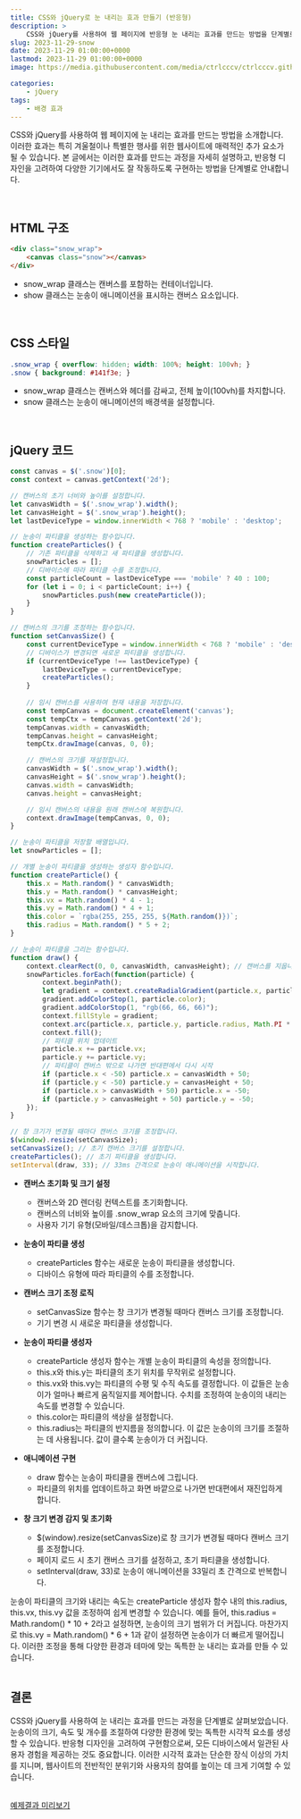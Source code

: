 ```yaml
---
title: CSS와 jQuery로 눈 내리는 효과 만들기 (반응형)
description: >  
    CSS와 jQuery를 사용하여 웹 페이지에 반응형 눈 내리는 효과를 만드는 방법을 단계별로 안내합니다. 눈송이의 크기, 속도, 개수를 조절하는 방법을 포함하여 모든 디바이스에서 일관된 사용자 경험을 제공합니다.
slug: 2023-11-29-snow
date: 2023-11-29 01:00:00+0000
lastmod: 2023-11-29 01:00:00+0000
image: https://media.githubusercontent.com/media/ctrlcccv/ctrlcccv.github.io/master/assets/img/post/2023-11-29-snow2.webp

categories:
    - jQuery
tags:
    - 배경 효과
---
```

CSS와 jQuery를 사용하여 웹 페이지에 눈 내리는 효과를 만드는 방법을 소개합니다. 이러한 효과는 특히 겨울철이나 특별한 행사를 위한 웹사이트에 매력적인 추가 요소가 될 수 있습니다. 본 글에서는 이러한 효과를 만드는 과정을 자세히 설명하고, 반응형 디자인을 고려하여 다양한 기기에서도 잘 작동하도록 구현하는 방법을 단계별로 안내합니다.     


<ins class="adsbygoogle"
     style="display:block; text-align:center;"
     data-ad-layout="in-article"
     data-ad-format="fluid"
     data-ad-client="ca-pub-8535540836842352"
     data-ad-slot="2974559225"></ins>
<script>
     (adsbygoogle = window.adsbygoogle || []).push({});
</script>

<br>

## HTML 구조
```html
<div class="snow_wrap">
    <canvas class="snow"></canvas>
</div>
```
* snow_wrap 클래스는 캔버스를 포함하는 컨테이너입니다.
* show 클래스는 눈송이 애니메이션을 표시하는 캔버스 요소입니다.   
<br>

## CSS 스타일
```css
.snow_wrap { overflow: hidden; width: 100%; height: 100vh; } 
.snow { background: #141f3e; } 
```
* snow_wrap 클래스는 캔버스와 헤더를 감싸고, 전체 높이(100vh)를 차지합니다.
* snow 클래스는 눈송이 애니메이션의 배경색을 설정합니다.  

<br>

## jQuery 코드
```js
const canvas = $('.snow')[0];
const context = canvas.getContext('2d');

// 캔버스의 초기 너비와 높이를 설정합니다.
let canvasWidth = $('.snow_wrap').width();
let canvasHeight = $('.snow_wrap').height();
let lastDeviceType = window.innerWidth < 768 ? 'mobile' : 'desktop';

// 눈송이 파티클을 생성하는 함수입니다.
function createParticles() {
    // 기존 파티클을 삭제하고 새 파티클을 생성합니다.
    snowParticles = []; 
    // 디바이스에 따라 파티클 수를 조정합니다.
    const particleCount = lastDeviceType === 'mobile' ? 40 : 100; 
    for (let i = 0; i < particleCount; i++) {
        snowParticles.push(new createParticle());
    }
}

// 캔버스의 크기를 조정하는 함수입니다.
function setCanvasSize() {
    const currentDeviceType = window.innerWidth < 768 ? 'mobile' : 'desktop';
    // 디바이스가 변경되면 새로운 파티클을 생성합니다.
    if (currentDeviceType !== lastDeviceType) {
        lastDeviceType = currentDeviceType;
        createParticles();
    }
    
    // 임시 캔버스를 사용하여 현재 내용을 저장합니다.
    const tempCanvas = document.createElement('canvas');
    const tempCtx = tempCanvas.getContext('2d');
    tempCanvas.width = canvasWidth;
    tempCanvas.height = canvasHeight;
    tempCtx.drawImage(canvas, 0, 0);

    // 캔버스의 크기를 재설정합니다.
    canvasWidth = $('.snow_wrap').width();
    canvasHeight = $('.snow_wrap').height();
    canvas.width = canvasWidth;
    canvas.height = canvasHeight;

    // 임시 캔버스의 내용을 원래 캔버스에 복원합니다.
    context.drawImage(tempCanvas, 0, 0);
}

// 눈송이 파티클을 저장할 배열입니다.
let snowParticles = []; 

// 개별 눈송이 파티클을 생성하는 생성자 함수입니다.
function createParticle() {
    this.x = Math.random() * canvasWidth;
    this.y = Math.random() * canvasHeight;
    this.vx = Math.random() * 4 - 1;
    this.vy = Math.random() * 4 + 1;
    this.color = `rgba(255, 255, 255, ${Math.random()})`;
    this.radius = Math.random() * 5 + 2;
}

// 눈송이 파티클을 그리는 함수입니다.
function draw() {
    context.clearRect(0, 0, canvasWidth, canvasHeight); // 캔버스를 지웁니다.
    snowParticles.forEach(function(particle) {
        context.beginPath();
        let gradient = context.createRadialGradient(particle.x, particle.y, 0, particle.x, particle.y, particle.radius);
        gradient.addColorStop(1, particle.color);
        gradient.addColorStop(1, "rgb(66, 66, 66)");
        context.fillStyle = gradient;
        context.arc(particle.x, particle.y, particle.radius, Math.PI * 2, false);
        context.fill();
        // 파티클 위치 업데이트
        particle.x += particle.vx;
        particle.y += particle.vy;
        // 파티클이 캔버스 밖으로 나가면 반대편에서 다시 시작
        if (particle.x < -50) particle.x = canvasWidth + 50;
        if (particle.y < -50) particle.y = canvasHeight + 50;
        if (particle.x > canvasWidth + 50) particle.x = -50;
        if (particle.y > canvasHeight + 50) particle.y = -50;
    });
}

// 창 크기가 변경될 때마다 캔버스 크기를 조정합니다.
$(window).resize(setCanvasSize);
setCanvasSize(); // 초기 캔버스 크기를 설정합니다.
createParticles(); // 초기 파티클을 생성합니다.
setInterval(draw, 33); // 33ms 간격으로 눈송이 애니메이션을 시작합니다.
```


<ins class="adsbygoogle"
     style="display:block; text-align:center;"
     data-ad-layout="in-article"
     data-ad-format="fluid"
     data-ad-client="ca-pub-8535540836842352"
     data-ad-slot="2974559225"></ins>
<script>
     (adsbygoogle = window.adsbygoogle || []).push({});
</script>

* **캔버스 초기화 및 크기 설정**  
  * 캔버스와 2D 렌더링 컨텍스트를 초기화합니다.
  * 캔버스의 너비와 높이를 .snow_wrap 요소의 크기에 맞춥니다.
  * 사용자 기기 유형(모바일/데스크톱)을 감지합니다.

* **눈송이 파티클 생성**  
  * createParticles 함수는 새로운 눈송이 파티클을 생성합니다.
  * 디바이스 유형에 따라 파티클의 수를 조정합니다.

* **캔버스 크기 조정 로직**  
  * setCanvasSize 함수는 창 크기가 변경될 때마다 캔버스 크기를 조정합니다.
  * 기기 변경 시 새로운 파티클을 생성합니다.

* **눈송이 파티클 생성자**  
  * createParticle 생성자 함수는 개별 눈송이 파티클의 속성을 정의합니다.
  * this.x와 this.y는 파티클의 초기 위치를 무작위로 설정합니다.
  * this.vx와 this.vy는 파티클의 수평 및 수직 속도를 결정합니다. 이 값들은 눈송이가 얼마나 빠르게 움직일지를 제어합니다. 수치를 조정하여 눈송이의 내리는 속도를 변경할 수 있습니다.
  * this.color는 파티클의 색상을 설정합니다.
  * this.radius는 파티클의 반지름을 정의합니다. 이 값은 눈송이의 크기를 조절하는 데 사용됩니다. 값이 클수록 눈송이가 더 커집니다.

* **애니메이션 구현**  
  * draw 함수는 눈송이 파티클을 캔버스에 그립니다.
  * 파티클의 위치를 업데이트하고 화면 바깥으로 나가면 반대편에서 재진입하게 합니다.

* **창 크기 변경 감지 및 초기화**  
  * $(window).resize(setCanvasSize)로 창 크기가 변경될 때마다 캔버스 크기를 조정합니다.
  * 페이지 로드 시 초기 캔버스 크기를 설정하고, 초기 파티클을 생성합니다.
  * setInterval(draw, 33)로 눈송이 애니메이션을 33밀리 초 간격으로 반복합니다.


눈송이 파티클의 크기와 내리는 속도는 createParticle 생성자 함수 내의 this.radius, this.vx, this.vy 값을 조정하여 쉽게 변경할 수 있습니다. 예를 들어, this.radius = Math.random() * 10 + 2라고 설정하면, 눈송이의 크기 범위가 더 커집니다. 마찬가지로 this.vy = Math.random() * 6 + 1과 같이 설정하면 눈송이가 더 빠르게 떨어집니다. 이러한 조정을 통해 다양한 환경과 테마에 맞는 독특한 눈 내리는 효과를 만들 수 있습니다.   
<br>

## 결론
CSS와 jQuery를 사용하여 눈 내리는 효과를 만드는 과정을 단계별로 살펴보았습니다. 눈송이의 크기, 속도 및 개수를 조절하여 다양한 환경에 맞는 독특한 시각적 요소를 생성할 수 있습니다. 반응형 디자인을 고려하여 구현함으로써, 모든 디바이스에서 일관된 사용자 경험을 제공하는 것도 중요합니다. 이러한 시각적 효과는 단순한 장식 이상의 가치를 지니며, 웹사이트의 전반적인 분위기와 사용자의 참여를 높이는 데 크게 기여할 수 있습니다.  
<br>

<div class="btn_wrap">
    <a target="_blank" href="https://ctrlcccv.github.io/ctrlcccv-demo/2023-11-29-snow/">예제결과 미리보기</a>
</div>